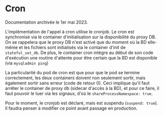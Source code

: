 # Cron

Documentation archivée le 1er mai 2023.

L'implémentation de l'appel à cron utilise le cronjob. Le cron est synchronisé via le container d'initialisation sur la disponibilité du proxy DB. On se rappelera que le proxy DB n'est activé que du moment où la BD elle-même et les fichiers sont initialisés via le container d'init de `stateful_set_db`. De plus, le container cron intègre au début de son code d'exécution une routine d'attente pour être certain que la BD est disponible (via  `mysqladmin ping`)

La particularité du pod de cron est que pour que le pod se termine correctement, les deux containers doivent non seulement sortir, mais également sortir sans erreur (code de retour 0). Ceci implique qu'il faut arrêter le container de proxy db (sidecar d'accès à la BD), et pour ce faire, il faut pouvoir le tuer via les signaux, d'où le `shareProcessNamespace: true`.

Pour le moment, le cronjob est déclaré, mais est suspendu (`suspend: true`). Il faudra penser à modifier ce point avant passage en production.
